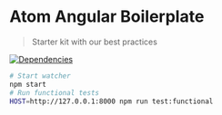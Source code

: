 # Atom Angular Boilerplate
> Starter kit with our best practices

[![Dependencies](http://img.shields.io/gemnasium/atom-angular/boilerplate.svg?style=flat)](https://gemnasium.com/atom-angular/boilerplate)

```bash
# Start watcher
npm start
# Run functional tests
HOST=http://127.0.0.1:8000 npm run test:functional
```
